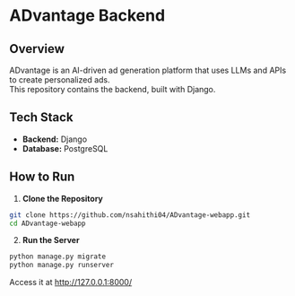 # ADvantage Backend

## Overview

ADvantage is an AI-driven ad generation platform that uses LLMs and APIs to create personalized ads.  
This repository contains the backend, built with Django.

## Tech Stack

- **Backend:** Django
- **Database:** PostgreSQL

## How to Run

1. **Clone the Repository**

```bash
git clone https://github.com/nsahithi04/ADvantage-webapp.git
cd ADvantage-webapp

```

2. **Run the Server**

```bash
python manage.py migrate
python manage.py runserver
```

Access it at http://127.0.0.1:8000/
